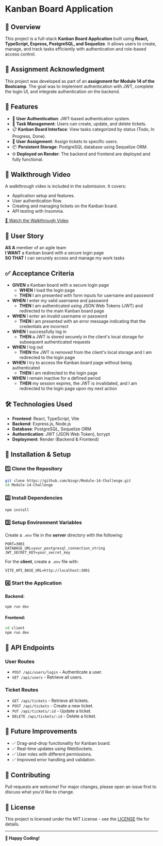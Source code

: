 # Kanban Board Application

## 📌 Overview
This project is a full-stack **Kanban Board Application** built using **React, TypeScript, Express, PostgreSQL, and Sequelize**. It allows users to create, manage, and track tasks efficiently with authentication and role-based access control.

## 📖 Assignment Acknowledgment
This project was developed as part of an **assignment for Module 14 of the Bootcamp**. The goal was to implement authentication with JWT, complete the login UI, and integrate authentication on the backend.

## 🚀 Features
- 🔑 **User Authentication**: JWT-based authentication system.
- 📝 **Task Management**: Users can create, update, and delete tickets.
- 📋 **Kanban Board Interface**: View tasks categorized by status (Todo, In Progress, Done).
- 👥 **User Assignment**: Assign tickets to specific users.
- 📦 **Persistent Storage**: PostgreSQL database using Sequelize ORM.
- 🌐 **Deployed on Render**: The backend and frontend are deployed and fully functional.

## 🎥 Walkthrough Video
A walkthrough video is included in the submission. It covers:
- Application setup and features.
- User authentication flow.
- Creating and managing tickets on the Kanban board.
- API testing with Insomnia.

[🔗 Watch the Walkthrough Video](INSERT_VIDEO_LINK_HERE)

## 📜 User Story

**AS A** member of an agile team  
**I WANT** a Kanban board with a secure login page  
**SO THAT** I can securely access and manage my work tasks  

## ✅ Acceptance Criteria

- **GIVEN** a Kanban board with a secure login page  
  - **WHEN** I load the login page  
  - **THEN** I am presented with form inputs for username and password  
- **WHEN** I enter my valid username and password  
  - **THEN** I am authenticated using JSON Web Tokens (JWT) and redirected to the main Kanban board page  
- **WHEN** I enter an invalid username or password  
  - **THEN** I am presented with an error message indicating that the credentials are incorrect  
- **WHEN** I successfully log in  
  - **THEN** a JWT is stored securely in the client's local storage for subsequent authenticated requests  
- **WHEN** I log out  
  - **THEN** the JWT is removed from the client's local storage and I am redirected to the login page  
- **WHEN** I try to access the Kanban board page without being authenticated  
  - **THEN** I am redirected to the login page  
- **WHEN** I remain inactive for a defined period  
  - **THEN** my session expires, the JWT is invalidated, and I am redirected to the login page upon my next action  

## 🛠️ Technologies Used
- **Frontend**: React, TypeScript, Vite
- **Backend**: Express.js, Node.js
- **Database**: PostgreSQL, Sequelize ORM
- **Authentication**: JWT (JSON Web Token), bcrypt
- **Deployment**: Render (Backend & Frontend)

## 📂 Installation & Setup
### 1️⃣ Clone the Repository
```sh
git clone https://github.com/Azugr/Module-14-Challenge.git
cd Module-14-Challenge
```

### 2️⃣ Install Dependencies
```sh
npm install
```

### 3️⃣ Setup Environment Variables
Create a `.env` file in the **server** directory with the following:
```env
PORT=3001
DATABASE_URL=your_postgresql_connection_string
JWT_SECRET_KEY=your_secret_key
```
For the **client**, create a `.env` file with:
```env
VITE_API_BASE_URL=http://localhost:3001
```

### 4️⃣ Start the Application
#### Backend:
```sh
npm run dev
```
#### Frontend:
```sh
cd client
npm run dev
```

## 🔄 API Endpoints
### User Routes
- `POST /api/users/login` - Authenticate a user.
- `GET /api/users` - Retrieve all users.

### Ticket Routes
- `GET /api/tickets` - Retrieve all tickets.
- `POST /api/tickets` - Create a new ticket.
- `PUT /api/tickets/:id` - Update a ticket.
- `DELETE /api/tickets/:id` - Delete a ticket.

## 🔮 Future Improvements
- ✅ Drag-and-drop functionality for Kanban board.
- ✅ Real-time updates using WebSockets.
- ✅ User roles with different permissions.
- ✅ Improved error handling and validation.

## 🤝 Contributing
Pull requests are welcome! For major changes, please open an issue first to discuss what you'd like to change.

## 📜 License
This project is licensed under the MIT License - see the [LICENSE](LICENSE) file for details.

---

**🚀 Happy Coding!**

